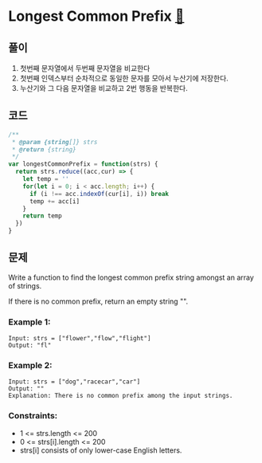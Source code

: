 # Longest Common Prefix [🔗](https://leetcode.com/problems/longest-common-prefix/)

## 풀이

1. 첫번째 문자열에서 두번째 문자열을 비교한다
2. 첫번째 인덱스부터 순차적으로 동일한 문자를 모아서 누산기에 저장한다.
3. 누산기와 그 다음 문자열을 비교하고 2번 행동을 반복한다.

## 코드

```javascript
/**
 * @param {string[]} strs
 * @return {string}
 */
var longestCommonPrefix = function(strs) {
  return strs.reduce((acc,cur) => {
    let temp = ''
    for(let i = 0; i < acc.length; i++) {
      if (i !== acc.indexOf(cur[i], i)) break
      temp += acc[i]
    }
    return temp
  })
}
```

## 문제

Write a function to find the longest common prefix string amongst an array of strings.

If there is no common prefix, return an empty string "".

### Example 1:

```
Input: strs = ["flower","flow","flight"]
Output: "fl"
```

### Example 2:

```
Input: strs = ["dog","racecar","car"]
Output: ""
Explanation: There is no common prefix among the input strings.
 ```

### Constraints:

- 1 <= strs.length <= 200
- 0 <= strs[i].length <= 200
- strs[i] consists of only lower-case English letters.